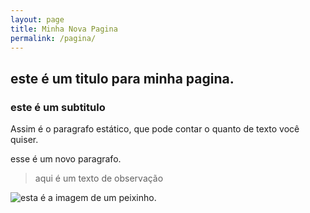 ```yaml
---
layout: page
title: Minha Nova Pagina
permalink: /pagina/
---
```


## este é um titulo para minha pagina.

### este é um subtitulo

Assim é o paragrafo estático, que pode contar o quanto de texto você quiser.

esse é um novo paragrafo.

> aqui é um texto de observação

![esta é a imagem de um peixinho](http://s2.glbimg.com/YKEKlH00DIPoAv2MfvH3KDlMm8g=/s.glbimg.com/jo/g1/f/original/2015/05/16/peixinho-dourado.jpg).
